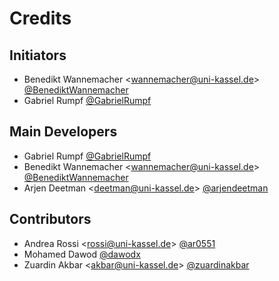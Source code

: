 # Credits

## Initiators

- Benedikt Wannemacher <<wannemacher@uni-kassel.de>> [@BenediktWannemacher](https://github.com/BenediktWannemacher)
- Gabriel Rumpf [@GabrielRumpf](https://github.com/GabrielRumpf)

## Main Developers

- Gabriel Rumpf [@GabrielRumpf](https://github.com/GabrielRumpf)
- Benedikt Wannemacher <<wannemacher@uni-kassel.de>> [@BenediktWannemacher](https://github.com/BenediktWannemacher)
- Arjen Deetman <<deetman@uni-kassel.de>> [@arjendeetman](https://github.com/arjendeetman)

## Contributors

- Andrea Rossi <<rossi@uni-kassel.de>> [@ar0551](https://github.com/ar0551)
- Mohamed Dawod [@dawodx](https://github.com/dawodx)
- Zuardin Akbar <<akbar@uni-kassel.de>> [@zuardinakbar](https://github.com/@zuardinakbar)
